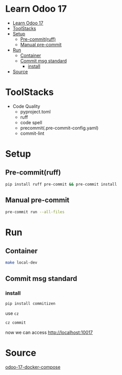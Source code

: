 # Learn Odoo 17

- [Learn Odoo 17](#learn-odoo-17)
- [ToolStacks](#toolstacks)
- [Setup](#setup)
  - [Pre-commit(ruff)](#pre-commitruff)
  - [Manual pre-commit](#manual-pre-commit)
- [Run](#run)
  - [Container](#container)
  - [Commit msg standard](#commit-msg-standard)
    - [install](#install)
- [Source](#source)

# ToolStacks
- Code Quality
  - pyproject.toml
  - ruff
  - code spell
  - precommit(.pre-commit-config.yaml)
  - commit-lint

# Setup
## Pre-commit(ruff)
```bash
pip install ruff pre-commit && pre-commit install
```

## Manual pre-commit
```bash
pre-commit run --all-files
```
# Run
## Container
```bash
make local-dev
```

## Commit msg standard
### install
```bash
pip install commitizen
```

use `cz`
```bash
cz commit
```
now we can access [http://localhost:10017](http://localhost:10017)

# Source
[odoo-17-docker-compose](https://github.com/minhng92/odoo-17-docker-compose)
